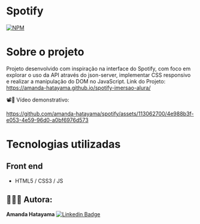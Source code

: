 # Spotify

[![NPM](https://img.shields.io/npm/l/react)](https://github.com/amanda-hatayama/Spotify/edit/main/LICENSE) 

# Sobre o projeto

Projeto desenvolvido com inspiração na interface do Spotify, com foco em explorar o uso da API através do json-server, implementar CSS responsivo e realizar a manipulação do DOM no JavaScript.
Link do Projeto:
https://amanda-hatayama.github.io/spotify-imersao-alura/

📽️🍿 Vídeo demonstrativo:




https://github.com/amanda-hatayama/spotify/assets/113062700/4e988b3f-e053-4e59-96d0-a0bf6976d573






# Tecnologias utilizadas
## Front end
- HTML5 / CSS3 / JS 


## 👩🏻‍💻 Autora:

<b>Amanda Hatayama</b></a>  <a href="https://github.com/amandahatayama"> </a>
[![Linkedin Badge](https://img.shields.io/badge/-LinkedIn-blue?style=flat-square&logo=Linkedin&logoColor=white&link=https://www.linkedin.com/in/amandahatayama/)](https://www.linkedin.com/in/amandahatayama/)
